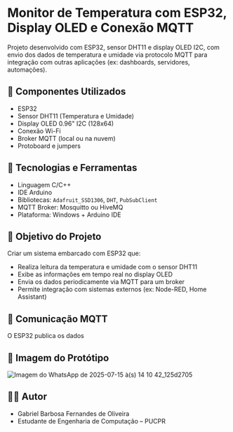 # Monitor de Temperatura com ESP32, Display OLED e Conexão MQTT

Projeto desenvolvido com ESP32, sensor DHT11 e display OLED I2C, com envio dos dados de temperatura e umidade via protocolo MQTT para integração com outras aplicações (ex: dashboards, servidores, automações).

## 🔧 Componentes Utilizados

- ESP32
- Sensor DHT11 (Temperatura e Umidade)
- Display OLED 0.96" I2C (128x64)
- Conexão Wi-Fi
- Broker MQTT (local ou na nuvem)
- Protoboard e jumpers

## 🧠 Tecnologias e Ferramentas

- Linguagem C/C++
- IDE Arduino
- Bibliotecas: `Adafruit_SSD1306`, `DHT`, `PubSubClient`
- MQTT Broker: Mosquitto ou HiveMQ
- Plataforma: Windows + Arduino IDE

## 🎯 Objetivo do Projeto

Criar um sistema embarcado com ESP32 que:
- Realiza leitura da temperatura e umidade com o sensor DHT11
- Exibe as informações em tempo real no display OLED
- Envia os dados periodicamente via MQTT para um broker
- Permite integração com sistemas externos (ex: Node-RED, Home Assistant)

## 📡 Comunicação MQTT

O ESP32 publica os dados

## 📸 Imagem do Protótipo

![Imagem do WhatsApp de 2025-07-15 à(s) 14 10 42_125d2705](https://github.com/user-attachments/assets/67f6a521-17d5-4b3a-8fc3-a692d8f5c31f)

## 👨‍💻 Autor
- Gabriel Barbosa Fernandes de Oliveira
- Estudante de Engenharia de Computação – PUCPR
